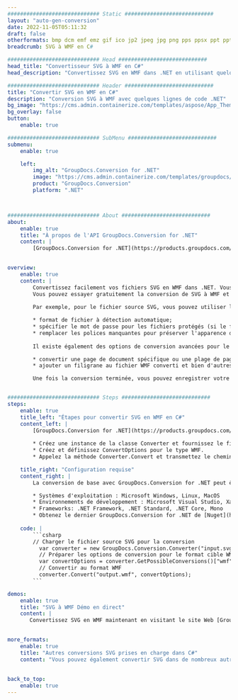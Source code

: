 ```yaml
---
############################# Static ############################
layout: "auto-gen-conversion"
date: 2022-11-05T05:11:32
draft: false
otherformats: bmp dcm emf emz gif ico jp2 jpeg jpg png pps ppsx ppt pptx psb psd svg svgz tga tif tiff webp wmf wmz
breadcrumb: SVG à WMF en C#

############################# Head ############################
head_title: "Convertisseur SVG à WMF en C#"
head_description: "Convertissez SVG en WMF dans .NET en utilisant quelques lignes de code. Utilisez l'API de conversion de documents GroupDocs pour convertir plus de 160 formats de fichiers."

############################# Header ############################
title: "Convertir SVG en WMF en C#"
description: "Conversion SVG à WMF avec quelques lignes de code .NET"
bg_image: "https://cms.admin.containerize.com/templates/aspose/App_Themes/V3/images/bg/header1.png"
bg_overlay: false
button:
    enable: true

############################# SubMenu ############################
submenu:
    enable: true

    left:
        img_alt: "GroupDocs.Conversion for .NET"
        image: "https://cms.admin.containerize.com/templates/groupdocs/images/product-logos/90x90-noborder/groupdocs-conversion-net.png"
        product: "GroupDocs.Conversion"
        platform: ".NET"



############################# About ############################
about:
    enable: true
    title: "À propos de l'API GroupDocs.Conversion for .NET"
    content: |
        [GroupDocs.Conversion for .NET](https://products.groupdocs.com/conversion/net/) peut être utilisé pour convertir Microsoft Word, Excel, PowerPoint, PDF, Visio et d'autres formats. GroupDocs.Conversion est une API autonome adaptée aux systèmes back-end et internes nécessitant des performances élevées. Il ne dépend d'aucun logiciel tel que Microsoft ou Open Office.
    

overview:
    enable: true
    content: |
        Convertissez facilement vos fichiers SVG en WMF dans .NET. Vous pouvez utiliser seulement quelques lignes de code C# dans n'importe quelle plate-forme de votre choix comme - Windows, Linux, macOS.
        Vous pouvez essayer gratuitement la conversion de SVG à WMF et évaluer la qualité des résultats de conversion. En plus des scénarios de conversion de fichiers simples, vous pouvez essayer des options plus avancées pour charger le fichier source SVG et pour enregistrer le résultat de sortie WMF. 
        
        Par exemple, pour le fichier source SVG, vous pouvez utiliser les options de chargement suivantes :

        * format de fichier à détection automatique;
        * spécifier le mot de passe pour les fichiers protégés (si le format de fichier le prend en charge);
        * remplacer les polices manquantes pour préserver l'apparence du document.
        
        Il existe également des options de conversion avancées pour le fichier WMF :

        * convertir une page de document spécifique ou une plage de pages;
        * ajouter un filigrane au fichier WMF converti et bien d'autres.

        Une fois la conversion terminée, vous pouvez enregistrer votre fichier WMF dans le chemin du fichier local ou dans tout stockage tiers tel que FTP, Amazon S3, Google Drive, Dropbox, etc. Veuillez noter - pour convertir SVG en WMF aucun logiciel supplémentaire n'est nécessaire - comme MS Office, Open Office, Adobe Acrobat Reader, etc.


############################# Steps ############################
steps:
    enable: true
    title_left: "Étapes pour convertir SVG en WMF en C#"
    content_left: |
        [GroupDocs.Conversion for .NET](https://products.groupdocs.com/conversion/net/) permet aux développeurs de convertir facilement un fichier SVG en WMF avec quelques lignes de code.
        
        * Créez une instance de la classe Converter et fournissez le fichier SVG avec le chemin complet
        * Créez et définissez ConvertOptions pour le type WMF.
        * Appelez la méthode Converter.Convert et transmettez le chemin complet et le format (WMF) en tant que paramètre

    title_right: "Configuration requise"
    content_right: |
        La conversion de base avec GroupDocs.Conversion for .NET peut être effectuée en quelques étapes simples. Nos API sont prises en charge sur toutes les principales plates-formes et systèmes d'exploitation. Avant d'exécuter le code ci-dessous, assurez-vous que les prérequis suivants sont installés sur votre système.

        * Systèmes d'exploitation : Microsoft Windows, Linux, MacOS
        * Environnements de développement : Microsoft Visual Studio, Xamarin, MonoDevelop
        * Frameworks: .NET Framework, .NET Standard, .NET Core, Mono
        * Obtenez le dernier GroupDocs.Conversion for .NET de [Nuget](https://www.nuget.org/packages/groupdocs.conversion)
         
    code: |
        ```csharp    
        // Charger le fichier source SVG pour la conversion
          var converter = new GroupDocs.Conversion.Converter("input.svg");
          // Préparer les options de conversion pour le format cible WMF
          var convertOptions = converter.GetPossibleConversions()["wmf"].ConvertOptions;
          // Convertir au format WMF
          converter.Convert("output.wmf", convertOptions);
        ```

demos:
    enable: true
    title: "SVG à WMF Démo en direct"
    content: |
       Convertissez SVG en WMF maintenant en visitant le site Web [GroupDocs.Conversion App](https://products.groupdocs.app/conversion/family). La démo en ligne présente les avantages suivants
          

more_formats:
    enable: true
    title: "Autres conversions SVG prises en charge dans C#"
    content: "Vous pouvez également convertir SVG dans de nombreux autres formats de fichiers. Veuillez consulter la liste ci-dessous."
       
       
back_to_top:
    enable: true
---
```

